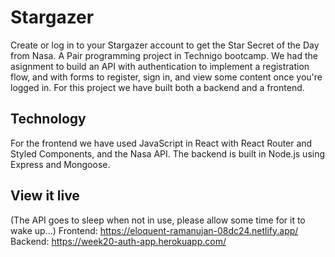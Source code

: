 # Stargazer

Create or log in to your Stargazer account to get the Star Secret of the Day from Nasa. A Pair programming project in Technigo bootcamp. We had the asignment to build an API with authentication to implement a registration flow, and with forms to register, sign in, and view some content once you're logged in. For this project we have built both a backend and a frontend. 

## Technology
For the frontend we have used JavaScript in React with React Router and Styled Components, and the Nasa API.
The backend is built in Node.js using Express and Mongoose.


## View it live
(The API goes to sleep when not in use, please allow some time for it to wake up...) 
Frontend: https://eloquent-ramanujan-08dc24.netlify.app/
Backend:
https://week20-auth-app.herokuapp.com/

